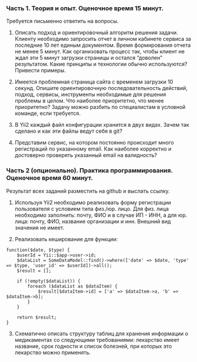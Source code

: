 ### Часть 1. Теория и опыт. Оценочное время 15 минут.

Требуется письменно ответить на вопросы.
 
1. Описать подход и ориентировочный алгоритм решения задачи. Клиенту необходимо запросить отчет в личном кабинете сервиса за последние 10 лет единым документом. Время формирования отчета не менее 5 минут. Как организовать процесс так, чтобы клиент не ждал эти 5 минут загрузки страницы и остался “доволен” результатом. Какие принципы и технологии обычно используются? Привести примеры.
 
2. Имеется проблемная страница сайта с временем загрузки 10 секунд. Опишите ориентировочную последовательность действий, подход, сервисы, инструменты необходимые для решения проблемы в целом. Что наиболее приоритетно, что менее приоритетно? Задачу можно разбить по специалистам в условной команде, если требуется.
 
3. В Yii2 каждый файл конфигурации хранится в двух видах. Зачем так сделано и как эти файлы ведут себя в git?

4. Представим сервис, на котором постоянно происходит много регистраций по указанному email. Как наиболее корректно и достоверно проверять указанный email на валидность? 
 
### Часть 2 (опционально). Практика программирования. Оценочное время 60 минут.
 
Результат всех заданий разместить на github и выслать ссылку.
 
1. Используя Yii2 необходимо реализовать форму регистрации пользователя с условием типа физ./юр. лицо. Для физ. лица необходимо заполнить: почту, ФИО и в случае ИП - ИНН, а для юр. лица: почту, ФИО, название организации и инн.
Внешний вид значения не имеет.
 
2. Реализовать кеширование для функции: 

```$php
function($date, $type) {
    $userId = Yii::$app->user->id;
    $dataList = SomeDataModel::find()->where(['date' => $date, 'type' => $type, 'user_id' => $userId])->all();
    $result = [];
 
    if (!empty($dataList)) {
        foreach ($dataList as $dataItem) {
        	$result[$dataItem->id] = ['a' => $dataItem->a, 'b' => $dataItem->b];
        }
    }
 
    return $result;
}
```

3. Схематично описать структуру таблиц для хранения информации о медикаментах со следующими требованиями: лекарство имеет название, срок годности и список болезней, при которых это лекарство можно применять.
